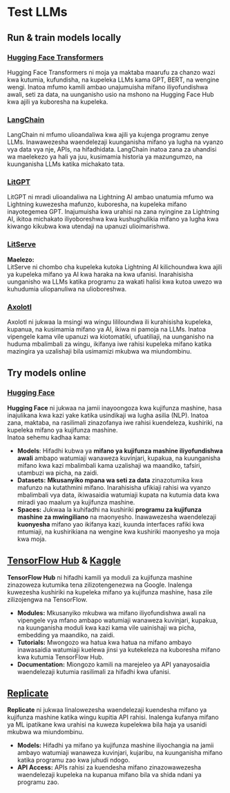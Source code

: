 # Test LLMs

## Run & train models locally

### [**Hugging Face Transformers**](https://github.com/huggingface/transformers)

Hugging Face Transformers ni moja ya maktaba maarufu za chanzo wazi kwa kutumia, kufundisha, na kupeleka LLMs kama GPT, BERT, na wengine wengi. Inatoa mfumo kamili ambao unajumuisha mifano iliyofundishwa awali, seti za data, na uunganisho usio na mshono na Hugging Face Hub kwa ajili ya kuboresha na kupeleka.

### [**LangChain**](https://github.com/langchain-ai/langchain)

LangChain ni mfumo ulioandaliwa kwa ajili ya kujenga programu zenye LLMs. Inawawezesha waendelezaji kuunganisha mifano ya lugha na vyanzo vya data vya nje, APIs, na hifadhidata. LangChain inatoa zana za uhandisi wa maelekezo ya hali ya juu, kusimamia historia ya mazungumzo, na kuunganisha LLMs katika michakato tata.

### [**LitGPT**](https://github.com/Lightning-AI/litgpt)

LitGPT ni mradi ulioandaliwa na Lightning AI ambao unatumia mfumo wa Lightning kuwezesha mafunzo, kuboresha, na kupeleka mifano inayotegemea GPT. Inajumuisha kwa urahisi na zana nyingine za Lightning AI, ikitoa michakato iliyoboreshwa kwa kushughulikia mifano ya lugha kwa kiwango kikubwa kwa utendaji na upanuzi ulioimarishwa.

### [**LitServe**](https://github.com/Lightning-AI/LitServe)

**Maelezo:**\
LitServe ni chombo cha kupeleka kutoka Lightning AI kilichoundwa kwa ajili ya kupeleka mifano ya AI kwa haraka na kwa ufanisi. Inarahisisha uunganisho wa LLMs katika programu za wakati halisi kwa kutoa uwezo wa kuhudumia uliopanuliwa na ulioboreshwa.

### [**Axolotl**](https://github.com/axolotl-ai-cloud/axolotl)

Axolotl ni jukwaa la msingi wa wingu lililoundwa ili kurahisisha kupeleka, kupanua, na kusimamia mifano ya AI, ikiwa ni pamoja na LLMs. Inatoa vipengele kama vile upanuzi wa kiotomatiki, ufuatiliaji, na uunganisho na huduma mbalimbali za wingu, ikifanya iwe rahisi kupeleka mifano katika mazingira ya uzalishaji bila usimamizi mkubwa wa miundombinu.

## Try models online

### [**Hugging Face**](https://huggingface.co/)

**Hugging Face** ni jukwaa na jamii inayoongoza kwa kujifunza mashine, hasa inajulikana kwa kazi yake katika usindikaji wa lugha asilia (NLP). Inatoa zana, maktaba, na rasilimali zinazofanya iwe rahisi kuendeleza, kushiriki, na kupeleka mifano ya kujifunza mashine.\
Inatoa sehemu kadhaa kama:

* **Models**: Hifadhi kubwa ya **mifano ya kujifunza mashine iliyofundishwa awali** ambapo watumiaji wanaweza kuvinjari, kupakua, na kuunganisha mifano kwa kazi mbalimbali kama uzalishaji wa maandiko, tafsiri, utambuzi wa picha, na zaidi.
* **Datasets:** **Mkusanyiko mpana wa seti za data** zinazotumika kwa mafunzo na kutathmini mifano. Inarahisisha ufikiaji rahisi wa vyanzo mbalimbali vya data, ikiwasaidia watumiaji kupata na kutumia data kwa miradi yao maalum ya kujifunza mashine.
* **Spaces:** Jukwaa la kuhifadhi na kushiriki **programu za kujifunza mashine za mwingiliano** na maonyesho. Inawawezesha waendelezaji **kuonyesha** mifano yao ikifanya kazi, kuunda interfaces rafiki kwa mtumiaji, na kushirikiana na wengine kwa kushiriki maonyesho ya moja kwa moja.

## [**TensorFlow Hub**](https://www.tensorflow.org/hub) **&** [**Kaggle**](https://www.kaggle.com/)

**TensorFlow Hub** ni hifadhi kamili ya moduli za kujifunza mashine zinazoweza kutumika tena zilizotengenezwa na Google. Inalenga kuwezesha kushiriki na kupeleka mifano ya kujifunza mashine, hasa zile zilizojengwa na TensorFlow.

* **Modules:** Mkusanyiko mkubwa wa mifano iliyofundishwa awali na vipengele vya mfano ambapo watumiaji wanaweza kuvinjari, kupakua, na kuunganisha moduli kwa kazi kama vile uainishaji wa picha, embedding ya maandiko, na zaidi.
* **Tutorials:** Mwongozo wa hatua kwa hatua na mifano ambayo inawasaidia watumiaji kuelewa jinsi ya kutekeleza na kuboresha mifano kwa kutumia TensorFlow Hub.
* **Documentation:** Miongozo kamili na marejeleo ya API yanayosaidia waendelezaji kutumia rasilimali za hifadhi kwa ufanisi.

## [**Replicate**](https://replicate.com/home)

**Replicate** ni jukwaa linalowezesha waendelezaji kuendesha mifano ya kujifunza mashine katika wingu kupitia API rahisi. Inalenga kufanya mifano ya ML ipatikane kwa urahisi na kuweza kupelekwa bila haja ya usanidi mkubwa wa miundombinu.

* **Models:** Hifadhi ya mifano ya kujifunza mashine iliyochangia na jamii ambayo watumiaji wanaweza kuvinjari, kujaribu, na kuunganisha mifano katika programu zao kwa juhudi ndogo.
* **API Access:** APIs rahisi za kuendesha mifano zinazowawezesha waendelezaji kupeleka na kupanua mifano bila va shida ndani ya programu zao.
